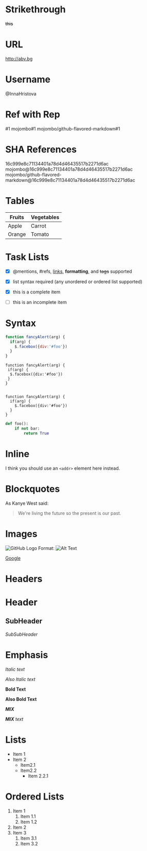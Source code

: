 # Strikethrough

~~this~~

# URL

http://abv.bg

# Username

@InnaHristova



# Ref with Rep

#1
mojombo#1
mojombo/github-flavored-markdown#1



# SHA References

16c999e8c71134401a78d4d46435517b2271d6ac
mojombo@16c999e8c71134401a78d4d46435517b2271d6ac
mojombo/github-flavored-markdown@16c999e8c71134401a78d4d46435517b2271d6ac


# Tables

Fruits | Vegetables
-------| ----------
Apple  | Carrot
Orange | Tomato





# Task Lists

- [x] @mentions, #refs, [links](), **formatting**, and <del>tags</del> supported
- [x] list syntax required (any unordered or ordered list supported)
- [x] this is a complete item
- [ ] this is an incomplete item




# Syntax

````javascript
function fancyAlert(arg) {
  if(arg) {
    $.facebox({div:'#foo'})
  }
}
````


    function fancyAlert(arg) {
     if(arg) {
      $.facebox({div:'#foo'})
     }
    }
    

    function fancyAlert(arg) {
      if(arg) {
        $.facebox({div:'#foo'})
      }
    }


```` Python
def foo():
    if not bar:
        return True
````

# Inline

I think you should use an `<addr>` element here instead.


# Blockquotes

As Kanye West said:

> We're living the future so the present is our past.



# Images

![GitHub Logo](/images/logo.png)
Format: ![Alt Text](url)

[Google](http://google.com)


# Headers

# Header
## SubHeader
###### SubSubHeader

# Emphasis

*Italic text*

_Also Italic text_

**Bold Text**

__Also Bold Text__


***MIX***

*__MIX__ text*




# Lists  
* Item 1
* Item 2
  * Item2.1
  * Item2.2
    * Item 2.2.1

# Ordered Lists

1. Item 1 
   1. Item 1.1
   2. Item 1.2
3. Item 2
4. Item 3
   1. Item 3.1
   1. Item 3.2
     
